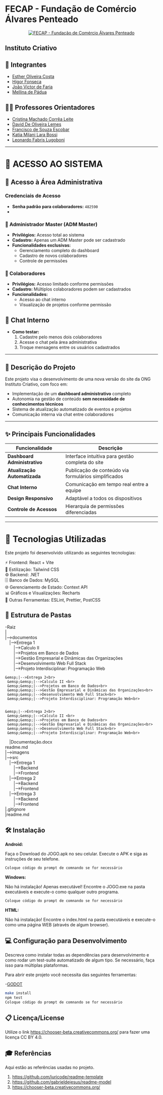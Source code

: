 # FECAP - Fundação de Comércio Álvares Penteado

<p align="center">
  <a href="https://www.fecap.br/">
    <img src="https://encrypted-tbn0.gstatic.com/images?q=tbn:ANd9GcRhZPrRa89Kma0ZZogxm0pi-tCn_TLKeHGVxywp-LXAFGR3B1DPouAJYHgKZGV0XTEf4AE&usqp=CAU" alt="FECAP - Fundação de Comércio Álvares Penteado" border="0">
  </a>
</p>

## Instituto Criativo

## 👥 Integrantes
- [Esther Oliveira Costa](https://www.linkedin.com/in/estherolvr/)
- [Higor Fonseca](https://www.linkedin.com/in/higor-fonseca-santos/)
- [João Victor de Faria](https://www.linkedin.com/in/joaovictordefaria/)
- [Mellina de Pádua](https://www.linkedin.com/in/mellina-de-p%C3%A1dua-618081227/)

## 👨‍🏫 Professores Orientadores
- [Cristina Machado Corrêa Leite](https://www.linkedin.com/in/cristina-machado-corr%C3%AAa-leite-630309160/)
- [David De Oliveira Lemes](https://www.linkedin.com/in/dolemes/)
- [Francisco de Souza Escobar](https://www.linkedin.com/in/francisco-escobar/)
- [Katia Milani Lara Bossi](https://www.linkedin.com/in/katia-bossi/)
- [Leonardo Fabris Lugoboni](https://www.linkedin.com/in/leonardo-fabris-lugoboni-a3369416/)

---

# 🔐 ACESSO AO SISTEMA

## 🚪 Acesso à Área Administrativa

### Credenciais de Acesso

- **Senha padrão para colaboradores:** `482590`
-  

### 👑 Administrador Master (ADM Master)
- **Privilégios:** Acesso total ao sistema
- **Cadastro:** Apenas um ADM Master pode ser cadastrado
- **Funcionalidades exclusivas:**
  - Gerenciamento completo do dashboard
  - Cadastro de novos colaboradores
  - Controle de permissões

### 👥 Colaboradores
- **Privilégios:** Acesso limitado conforme permissões
- **Cadastro:** Múltiplos colaboradores podem ser cadastrados
- **Funcionalidades:**
  - Acesso ao chat interno
  - Visualização de projetos conforme permissão

## 💬 Chat Interno
- **Como testar:**
  1. Cadastre pelo menos dois colaboradores
  2. Acesse o chat pela área administrativa
  3. Troque mensagens entre os usuários cadastrados

---

## 📝 Descrição do Projeto
Este projeto visa o desenvolvimento de uma nova versão do site da ONG Instituto Criativo, com foco em:

- Implementação de um **dashboard administrativo** completo
- Autonomia na gestão de conteúdo **sem necessidade de conhecimentos técnicos**
- Sistema de atualização automatizado de eventos e projetos
- Comunicação interna via chat entre colaboradores

---

## ✨ Principais Funcionalidades
| Funcionalidade | Descrição |
|----------------|-----------|
| **Dashboard Administrativo** | Interface intuitiva para gestão completa do site |
| **Atualização Automatizada** | Publicação de conteúdo via formulários simplificados |
| **Chat Interno** | Comunicação em tempo real entre a equipe |
| **Design Responsivo** | Adaptável a todos os dispositivos |
| **Controle de Acessos** | Hierarquia de permissões diferenciadas |

---


 # 🚀 Tecnologias Utilizadas
 Este projeto foi desenvolvido utilizando as seguintes tecnologias:
 
 ⚡ Frontend: React + Vite<br>
 🎨 Estilização: Tailwind CSS<br>
 ⚙ Backend: .NET<br>
 🗄 Banco de Dados: MySQL<br>
 🌐 Gerenciamento de Estado: Context API<br>
 📊 Gráficos e Visualizações: Recharts<br>
 🔧 Outras Ferramentas: ESLint, Prettier, PostCSS<br>
 

## 📂 Estrutura de Pastas
 
 -Raiz<br>
 |<br>
 |-->documentos<br>
   &emsp;|-->Entrega 1<br>
     &emsp;&emsp;|-->Calculo II <br>
     &emsp;&emsp;|-->Projetos em Banco de Dados<br>
     &emsp;&emsp;|-->Gestão Empresarial e Dinâmicas das Organizações<br>
     &emsp;&emsp;|-->Desenvolvimento Web Full Stack<br>
     &emsp;&emsp;|-->Projeto Interdisciplinar: Programação Web<br>
 
    &emsp;|-->Entrega 2<br>
     &emsp;&emsp;|-->Calculo II <br>
     &emsp;&emsp;|-->Projetos em Banco de Dados<br>
     &emsp;&emsp;|-->Gestão Empresarial e Dinâmicas das Organizações<br>
     &emsp;&emsp;|-->Desenvolvimento Web Full Stack<br>
     &emsp;&emsp;|-->Projeto Interdisciplinar: Programação Web<br>
 
 
    &emsp;|-->Entrega 2<br>
     &emsp;&emsp;|-->Calculo II <br>
     &emsp;&emsp;|-->Projetos em Banco de Dados<br>
     &emsp;&emsp;|-->Gestão Empresarial e Dinâmicas das Organizações<br>
     &emsp;&emsp;|-->Desenvolvimento Web Full Stack<br>
     &emsp;&emsp;|-->Projeto Interdisciplinar: Programação Web<br>
 
   &emsp;|Documentação.docx<br>
   readme.md<br>
 |-->imagens<br>
 |-->src<br>
   &emsp;|-->Entrega 1<br>
     &emsp;&emsp;|-->Backend<br>
     &emsp;&emsp;|-->Frontend<br>
   &emsp;|-->Entrega 2<br>
     &emsp;&emsp;|-->Backend<br>
     &emsp;&emsp;|-->Frontend<br>
   &emsp;|-->Entrega 3<br>
     &emsp;&emsp;|-->Backend<br>
     &emsp;&emsp;|-->Frontend<br>
 |.gitignore<br>
 |readme.md<br>
 
 ## 🛠 Instalação
 
 <b>Android:</b>
 
 Faça o Download do JOGO.apk no seu celular.
 Execute o APK e siga as instruções de seu telefone.
 
 ```sh
 Coloque código do prompt de comnando se for necessário
 ```
 
 <b>Windows:</b>
 
 Não há instalação! Apenas executável!
 Encontre o JOGO.exe na pasta executáveis e execute-o como qualquer outro programa.
 
 ```sh
 Coloque código do prompt de comnando se for necessário
 ```
 
 <b>HTML:</b>
 
 Não há instalação!
 Encontre o index.html na pasta executáveis e execute-o como uma página WEB (através de algum browser).
 
 ## 💻 Configuração para Desenvolvimento
 
 Descreva como instalar todas as dependências para desenvolvimento e como rodar um test-suite automatizado de algum tipo. Se necessário, faça isso para múltiplas plataformas.
 
 Para abrir este projeto você necessita das seguintes ferramentas:
 
 -<a href="https://godotengine.org/download">GODOT</a>
 
 ```sh
 make install
 npm test
 Coloque código do prompt de comnando se for necessário
 ```
 
 ## 📋 Licença/License
 Utilize o link <https://chooser-beta.creativecommons.org/> para fazer uma licença CC BY 4.0.
 
 ## 🎓 Referências
 
 Aqui estão as referências usadas no projeto.
 
 1. <https://github.com/iuricode/readme-template>
 2. <https://github.com/gabrieldejesus/readme-model>
 3. <https://chooser-beta.creativecommons.org/>
